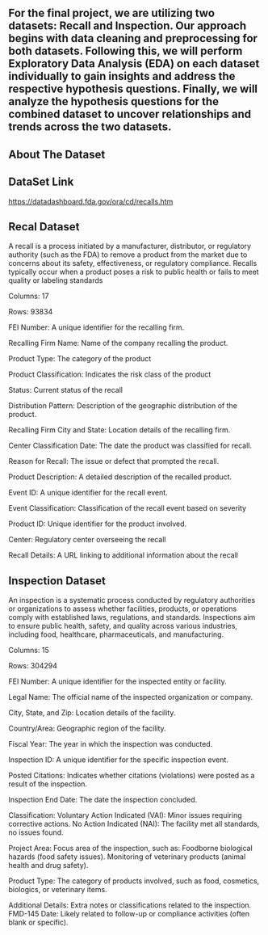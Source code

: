## For the final project, we are utilizing two datasets: Recall and Inspection. Our approach begins with data cleaning and preprocessing for both datasets. Following this, we will perform Exploratory Data Analysis (EDA) on each dataset individually to gain insights and address the respective hypothesis questions. Finally, we will analyze the hypothesis questions for the combined dataset to uncover relationships and trends across the two datasets.

## About The Dataset

## DataSet Link
https://datadashboard.fda.gov/ora/cd/recalls.htm

## Recal Dataset

A recall is a process initiated by a manufacturer, distributor, or regulatory authority (such as the FDA) to remove a product from the market due to concerns about its safety, effectiveness, or regulatory compliance. Recalls typically occur when a product poses a risk to public health or fails to meet quality or labeling standards

Columns: 17

Rows: 93834

FEI Number: A unique identifier for the recalling firm.

Recalling Firm Name: Name of the company recalling the product.

Product Type: The category of the product

Product Classification: Indicates the risk class of the product

Status: Current status of the recall

Distribution Pattern: Description of the geographic distribution of the product.

Recalling Firm City and State: Location details of the recalling firm.

Center Classification Date: The date the product was classified for recall.

Reason for Recall: The issue or defect that prompted the recall.

Product Description: A detailed description of the recalled product.

Event ID: A unique identifier for the recall event.

Event Classification: Classification of the recall event based on severity

Product ID: Unique identifier for the product involved.

Center: Regulatory center overseeing the recall

Recall Details: A URL linking to additional information about the recall

## Inspection Dataset

An inspection is a systematic process conducted by regulatory authorities or organizations to assess whether facilities, products, or operations comply with established laws, regulations, and standards. Inspections aim to ensure public health, safety, and quality across various industries, including food, healthcare, pharmaceuticals, and manufacturing.

Columns: 15

Rows: 304294

FEI Number: A unique identifier for the inspected entity or facility.

Legal Name: The official name of the inspected organization or company.

City, State, and Zip: Location details of the facility.

Country/Area: Geographic region of the facility.

Fiscal Year: The year in which the inspection was conducted.

Inspection ID: A unique identifier for the specific inspection event.

Posted Citations: Indicates whether citations (violations) were posted as a result of the inspection.

Inspection End Date: The date the inspection concluded.

Classification: Voluntary Action Indicated (VAI): Minor issues requiring corrective actions. No Action Indicated (NAI): The facility met all standards, no issues found.

Project Area: Focus area of the inspection, such as: Foodborne biological hazards (food safety issues). Monitoring of veterinary products (animal health and drug safety).

Product Type: The category of products involved, such as food, cosmetics, biologics, or veterinary items.

Additional Details: Extra notes or classifications related to the inspection. FMD-145 Date: Likely related to follow-up or compliance activities (often blank or specific).

